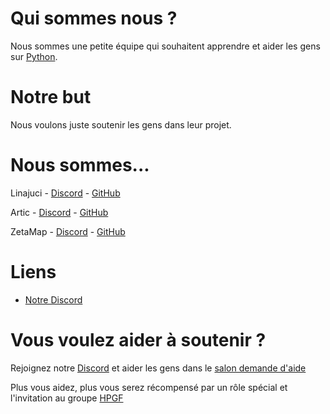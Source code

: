 # Qui sommes nous ?

Nous sommes une petite équipe qui souhaitent apprendre et aider les gens sur [Python](https://www.python.org/).

# Notre but

Nous voulons juste soutenir les gens dans leur projet.

# Nous sommes...

Linajuci - [Discord](https://discord.com/users/635850922475651073) - [GitHub](https://github.com/Elpouletto)

Artic - [Discord](https://discord.com/users/855783629047988274) - [GitHub](https://github.com/ArticOff)

ZetaMap - [Discord](https://discord.com/users/534031087094071307) - [GitHub](https://github.com/ZetaMap)

# Liens

- [Notre Discord](https://discord.gg/kNNa8P3Ajy)

# Vous voulez aider à soutenir ?

Rejoignez notre [Discord](https://discord.gg/kNNa8P3Ajy) et aider les gens dans le [salon demande d'aide](https://discord.com/channels/867371171887579147/867384343180869653)

Plus vous aidez, plus vous serez récompensé par un rôle spécial et l'invitation au groupe [HPGF](https://github.com/Help-Python-Group-FR)
